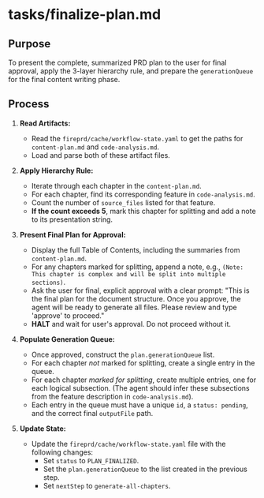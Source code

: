 # tasks/finalize-plan.md

## Purpose
To present the complete, summarized PRD plan to the user for final approval, apply the 3-layer hierarchy rule, and prepare the `generationQueue` for the final content writing phase.

## Process

1.  **Read Artifacts:**
    * Read the `fireprd/cache/workflow-state.yaml` to get the paths for `content-plan.md` and `code-analysis.md`.
    * Load and parse both of these artifact files.

2.  **Apply Hierarchy Rule:**
    * Iterate through each chapter in the `content-plan.md`.
    * For each chapter, find its corresponding feature in `code-analysis.md`.
    * Count the number of `source_files` listed for that feature.
    * **If the count exceeds 5**, mark this chapter for splitting and add a note to its presentation string.

3.  **Present Final Plan for Approval:**
    * Display the full Table of Contents, including the summaries from `content-plan.md`.
    * For any chapters marked for splitting, append a note, e.g., `(Note: This chapter is complex and will be split into multiple sections)`.
    * Ask the user for final, explicit approval with a clear prompt: "This is the final plan for the document structure. Once you approve, the agent will be ready to generate all files. Please review and type 'approve' to proceed."
    * **HALT** and wait for user's approval. Do not proceed without it.

4.  **Populate Generation Queue:**
    * Once approved, construct the `plan.generationQueue` list.
    * For each chapter *not* marked for splitting, create a single entry in the queue.
    * For each chapter *marked for splitting*, create multiple entries, one for each logical subsection. (The agent should infer these subsections from the feature description in `code-analysis.md`).
    * Each entry in the queue must have a unique `id`, a `status: pending`, and the correct final `outputFile` path.

5.  **Update State:**
    * Update the `fireprd/cache/workflow-state.yaml` file with the following changes:
        * Set `status` to `PLAN_FINALIZED`.
        * Set the `plan.generationQueue` to the list created in the previous step.
        * Set `nextStep` to `generate-all-chapters`.
